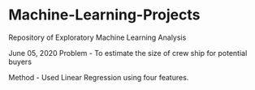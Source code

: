 # Machine-Learning-Projects
Repository of Exploratory Machine Learning Analysis

June 05, 2020
Problem - To estimate the size of crew ship for potential buyers

Method - Used Linear Regression using four features.
